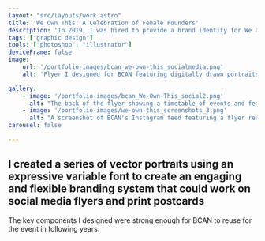 ```yaml
---
layout: "src/layouts/work.astro"
title: 'We Own This! A Celebration of Female Founders'
description: 'In 2019, I was hired to provide a brand identity for We Own This! A Celebration of Female Founders hosted by Baltimore Creatives Acceleration Network (BCAN).'
tags: ["graphic design"]
tools: ["photoshop", "illustrator"]
deviceFrame: false
image:
    url: '/portfolio-images/bcan_we-own-this_socialmedia.png'
    alt: 'Flyer I designed for BCAN featuring digitally drawn portraits of four women of color.'

gallery:
    - image: '/portfolio-images/bcan_We-Own-This_social2.png'
      alt: "The back of the flyer showing a timetable of events and featured entrepreneurs."
    - image: '/portfolio-images/we-own-this_screenshots_3.png'
      alt: "A screenshot of BCAN's Instagram feed featuring a flyer reusing my illustrations."
carousel: false

---
```


## I created a series of vector portraits using an expressive variable font to create an engaging and flexible branding system that could work on social media flyers and print postcards

The key components I designed were strong enough for BCAN to reuse for the event in following years.
